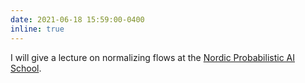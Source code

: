 ```yaml
---
date: 2021-06-18 15:59:00-0400
inline: true
---
```


I will give a lecture on normalizing flows at the [Nordic Probabilistic AI School](https://probabilistic.ai/).
